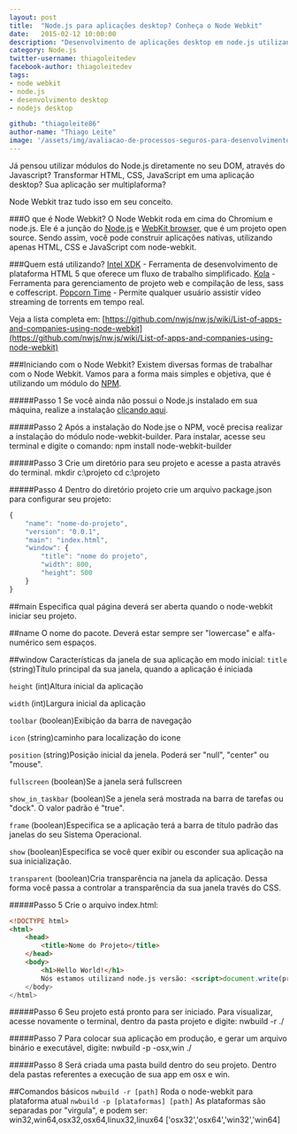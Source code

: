 ```yaml
---
layout: post
title:  "Node.js para aplicações desktop? Conheça o Node Webkit"
date:   2015-02-12 10:00:00
description: "Desenvolvimento de aplicações desktop em node.js utilizando o Node Web Kit"
category: Node.js
twitter-username: thiagoleitedev
facebook-author: thiagoleitedev
tags:
- node webkit
- node.js
- desenvolvimento desktop
- nodejs desktop

github: "thiagoleite86"
author-name: "Thiago Leite"
image: '/assets/img/avaliacao-de-processos-seguros-para-desenvolvimento-de-software.jpg'
---
```

Já pensou utilizar módulos do Node.js diretamente no seu DOM, através do Javascript? 
Transformar HTML, CSS, JavaScript em uma aplicação desktop?
Sua aplicação ser multiplaforma?

Node Webkit traz tudo isso em seu conceito.

###O que é Node Webkit?
O Node Webkit roda em cima do Chromium e node.js. Ele é a junção do [Node.js](http://nodejs.org/) e [WebKit browser](http://www.webkit.org/), que é um projeto open source. Sendo assim, você pode construir aplicações nativas, utilizando apenas HTML, CSS e JavaScript com node-webkit.

###Quem está utilizando?
[Intel XDK](http://xdk.intel.com/) - Ferramenta de desenvolvimento de plataforma HTML 5 que oferece um fluxo de trabalho simplificado.
[Kola](http://koala-app.com/) - Ferramenta para gerenciamento de projeto web e compilação de less, sass e coffescript.
[Popcorn Time](http://popcorntime.io/) - Permite qualquer usuário assistir vídeo streaming de torrents em tempo real.

Veja a lista completa em: [https://github.com/nwjs/nw.js/wiki/List-of-apps-and-companies-using-node-webkit](https://github.com/nwjs/nw.js/wiki/List-of-apps-and-companies-using-node-webkit)

###Iniciando com o Node Webkit?
Existem diversas formas de trabalhar com o Node Webkit. Vamos para a forma mais simples e objetiva, que é utilizando um módulo do [NPM](https://www.npmjs.org/).

#####Passo 1
Se você ainda não possui o Node.js instalado em sua máquina, realize a instalação [clicando aqui](http://nodejs.org/dist/v0.12.0/x64/node-v0.12.0-x64.msi).

#####Passo 2
Após a instalação do Node.jse o NPM, você precisa realizar a instalação do módulo node-webkit-builder.  Para instalar, acesse seu terminal e digite o comando:
npm install node-webkit-builder

#####Passo 3
Crie um diretório para seu projeto e acesse a pasta através do terminal.
mkdir c:\projeto
cd c:\projeto

#####Passo 4
Dentro do diretório projeto crie um arquivo package.json para configurar seu projeto:

```javascript
{
    "name": "nome-do-projeto",
    "version": "0.0.1",
    "main": "index.html",
    "window": {
        "title": "nome do projeto",
        "width": 800,
        "height": 500
    }
}
```

##main
Especifica qual página deverá ser aberta quando o node-webkit iniciar seu projeto.

##name
O nome do pacote. Deverá estar sempre ser "lowercase" e alfa-numérico sem espaços.

##window
Características da janela de sua aplicação em modo inicial:
```title``` (string)Título principal da sua janela, quando a aplicação é iniciada

```height``` (int)Altura inicial da aplicação

```width``` (int)Largura inicial da aplicação

```toolbar``` (boolean)Exibição da barra de navegação

```icon``` (string)caminho para localização do icone

```position``` (string)Posição inicial da jenela. Poderá ser "null", "center" ou "mouse". 

```fullscreen``` (boolean)Se a janela será fullscreen

```show_in_taskbar``` (boolean)Se a jenela será mostrada na barra de tarefas ou "dock". O valor padrão é "true".

```frame``` (boolean)Especifica se a aplicação terá a barra de título padrão das janelas do seu Sistema Operacional.

```show``` (boolean)Especifica se você quer exibir ou esconder sua aplicação na sua inicialização.

```transparent``` (boolean)Cria transparência na janela da aplicação. Dessa forma você passa a controlar a transparência da sua janela través do CSS.

#####Passo 5
Crie o arquivo index.html:

```html
<!DOCTYPE html>
<html>
    <head>
        <title>Nome do Projeto</title>
    </head>
    <body>
        <h1>Hello World!</h1>
        Nós estamos utilizand node.js versão: <script>document.write(proccess.version)<script>.
	</body>
</html>
```

#####Passo 6
Seu projeto está pronto para ser iniciado. Para visualizar, acesse novamente o terminal, dentro da pasta projeto e digite:
nwbuild -r ./

#####Passo 7
Para colocar sua aplicação em produção, e gerar um arquivo binário e executável, digite:
nwbuild -p -osx,win ./

#####Passo 8
Será criada uma pasta build dentro do seu projeto. Dentro dela pastas referentes a execução de sua app em osx e win.

##Comandos básicos
```nwbuild -r [path]``` Roda o node-webkit para plataforma atual
```nwbuild -p [plataformas] [path]``` As plataformas são separadas por "virgula", e podem ser: win32,win64,osx32,osx64,linux32,linux64 ['osx32','osx64','win32','win64]

